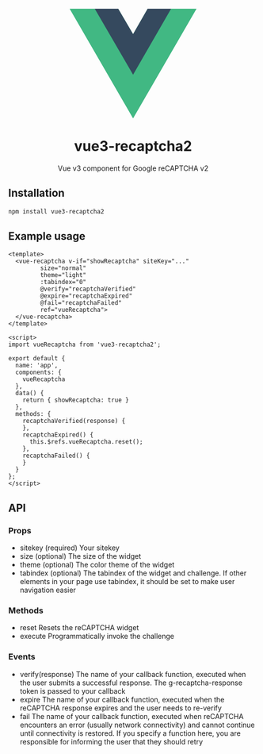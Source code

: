 <p align="center">
<svg width="256px" height="221px" viewBox="0 0 256 221" version="1.1" xmlns="http://www.w3.org/2000/svg" xmlns:xlink="http://www.w3.org/1999/xlink" preserveAspectRatio="xMidYMid">
	<g>
		<path d="M204.8,0 L256,0 L128,220.8 L0,0 L50.56,0 L97.92,0 L128,51.2 L157.44,0 L204.8,0 Z" fill="#41B883"></path>
		<path d="M0,0 L128,220.8 L256,0 L204.8,0 L128,132.48 L50.56,0 L0,0 Z" fill="#41B883"></path>
		<path d="M50.56,0 L128,133.12 L204.8,0 L157.44,0 L128,51.2 L97.92,0 L50.56,0 Z" fill="#35495E"></path>
	</g>
</svg>
</p>
<h1 align="center">vue3-recaptcha2</h1>
<p align="center">Vue v3 component for Google reCAPTCHA v2</p>

## Installation
``` bash
npm install vue3-recaptcha2
```

## Example usage
``` vue
<template>
  <vue-recaptcha v-if="showRecaptcha" siteKey="..."
		 size="normal" 
		 theme="light"
		 :tabindex="0"
		 @verify="recaptchaVerified"
		 @expire="recaptchaExpired"
		 @fail="recaptchaFailed"
		 ref="vueRecaptcha">
  </vue-recaptcha>
</template>

<script>
import vueRecaptcha from 'vue3-recaptcha2';

export default {
  name: 'app',
  components: {
	vueRecaptcha
  },
  data() {
	return { showRecaptcha: true }
  },
  methods: {
	recaptchaVerified(response) {
	},
	recaptchaExpired() {
	  this.$refs.vueRecaptcha.reset();
	},
	recaptchaFailed() {
	}
  }
};
</script>
```

## API ##

### Props ###

- sitekey (required)
  Your sitekey
- size (optional)
  The size of the widget
- theme (optional)
  The color theme of the widget
- tabindex (optional)
  The tabindex of the widget and challenge. If other elements in your page use tabindex, it should be set to make user navigation easier

### Methods ###

- reset
  Resets the reCAPTCHA widget
- execute
  Programmatically invoke the challenge

### Events ###

- verify(response)
  The name of your callback function, executed when the user submits a successful response. The g-recaptcha-response token is passed to your callback
- expire
  The name of your callback function, executed when the reCAPTCHA response expires and the user needs to re-verify
- fail
  The name of your callback function, executed when reCAPTCHA encounters an error (usually network connectivity) and cannot continue until connectivity is restored. If you specify a function here, you are responsible for informing the user that they should retry
